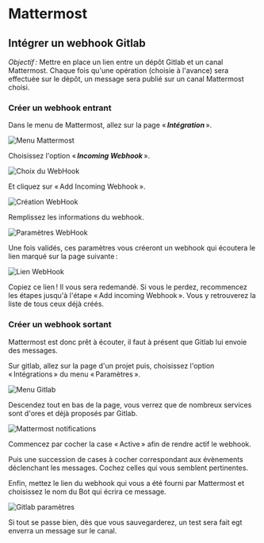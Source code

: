 # Mattermost

## Intégrer un webhook Gitlab

*Objectif :* Mettre en place un lien entre un dépôt Gitlab et un canal Mattermost. Chaque fois qu'une opération (choisie
à l'avance) sera effectuée sur le dépôt, un message sera publié sur un canal Mattermost choisi.

### Créer un webhook entrant

Dans le menu de Mattermost, allez sur la page « ___Intégration___ ».

![Menu Mattermost](images/mattermost_01_menu_integration.png "Menu Mattermost")

Choisissez l'option « ___Incoming Webhook___ ».

![Choix du WebHook](images/mattermost_02_menu_integration_choix_action.png "Choix du WebHook")

Et cliquez sur « Add Incoming Webhook ».

![Création WebHook](images/mattermost_03_creation_webhook.png "Création WebHook")

Remplissez les informations du webhook.

![Paramètres WebHook](images/mattermost_04_parametres_webhook.png "Paramètres WebHook")

Une fois validés, ces paramètres vous créeront un webhook qui écoutera le lien marqué sur la page suivante :

![Lien WebHook](images/mattermost_05_lien_webhook.png "Lien WebHook")

Copiez ce lien ! Il vous sera redemandé. Si vous le perdez, recommencez les étapes jusqu'à l'étape « Add incoming
Webhook ». Vous y retrouverez la liste de tous ceux déjà créés.


### Créer un webhook sortant

Mattermost est donc prêt à écouter, il faut à présent que Gitlab lui envoie des messages.

Sur gitlab, allez sur la page d'un projet puis, choisissez l'option « Intégrations » du menu « Paramètres ».

![Menu Gitlab](images/mattermost_06_menu_gitlab.png "Menu Gitlab")

Descendez tout en bas de la page, vous verrez que de nombreux services sont d'ores et déjà proposés par Gitlab.

![Mattermost notifications](images/mattermost_07_mattermost_notifications.png "Mattermost notifications")

Commencez par cocher la case « Active » afin de rendre actif le webhook.

Puis une succession de cases à cocher correspondant aux évènements déclenchant les messages. Cochez celles qui vous
semblent pertinentes.

Enfin, mettez le lien du webhook qui vous a été fourni par Mattermost et choisissez le nom du Bot qui écrira ce message.

![Gitlab paramètres](images/mattermost_08_mattermost_options.png "Gitlab paramètres")

Si tout se passe bien, dès que vous sauvegarderez, un test sera fait egt enverra un message sur le canal.


